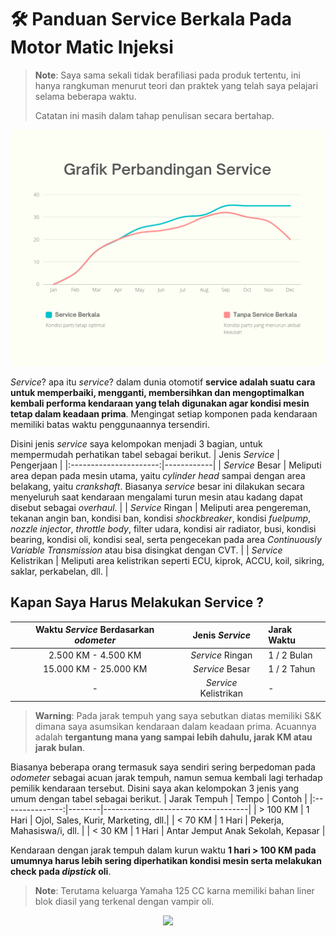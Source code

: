 # 🛠️ Panduan Service Berkala Pada Motor Matic Injeksi

> **Note**: Saya sama sekali tidak berafiliasi pada produk tertentu, ini hanya rangkuman menurut teori dan praktek yang telah saya pelajari selama beberapa waktu. 
>
> Catatan ini masih dalam tahap penulisan secara bertahap.

![Service](SERVICE.png)

_Service_? apa itu _service_? dalam dunia otomotif **service adalah suatu cara untuk memperbaiki, mengganti, membersihkan dan mengoptimalkan kembali performa kendaraan yang telah digunakan agar kondisi mesin tetap dalam keadaan prima**. Mengingat setiap komponen pada kendaraan memiliki batas waktu penggunaannya tersendiri.

Disini jenis _service_ saya kelompokan menjadi 3 bagian, untuk mempermudah perhatikan tabel sebagai berikut.
| Jenis _Service_        | Pengerjaan |
|:----------------------:|------------|
| _Service_ Besar        | Meliputi area depan pada mesin utama, yaitu _cylinder head_ sampai dengan area belakang, yaitu _crankshaft_. Biasanya _service_ besar ini dilakukan secara menyeluruh saat kendaraan mengalami turun mesin atau kadang dapat disebut sebagai _overhaul_. |
| _Service_ Ringan       | Meliputi area pengereman, tekanan angin ban, kondisi ban, kondisi _shockbreaker_, kondisi _fuelpump_, _nozzle injector_, _throttle body_, filter udara, kondisi air radiator, busi, kondisi bearing, kondisi oli, kondisi seal, serta pengecekan pada area _Continuously Variable Transmission_ atau bisa disingkat dengan CVT. |
| _Service_ Kelistrikan  | Meliputi area kelistrikan seperti ECU, kiprok, ACCU, koil, sikring, saklar, perkabelan, dll. |


## Kapan Saya Harus Melakukan Service ?
| Waktu _Service_ Berdasarkan _odometer_ | Jenis _Service_      | Jarak Waktu |
|:--------------------------------------:|:--------------------:|:------------|
| 2.500 KM - 4.500 KM                    | _Service_ Ringan     | 1 / 2 Bulan |
| 15.000 KM - 25.000 KM                  | _Service_ Besar      | 1 / 2 Tahun |
| -                                      | _Service_ Kelistrikan| -           |

> **Warning**: Pada jarak tempuh yang saya sebutkan diatas memiliki S&K dimana saya asumsikan kendaraan dalam keadaan prima. Acuannya adalah **tergantung mana yang sampai lebih dahulu, jarak KM atau jarak bulan**.

Biasanya beberapa orang termasuk saya sendiri sering berpedoman pada _odometer_ sebagai acuan jarak tempuh, namun semua kembali lagi terhadap pemilik kendaraan tersebut. Disini saya akan kelompokan 3 jenis yang umum dengan tabel sebagai berikut.
| Jarak Tempuh    | Tempo  | Contoh                             |
|:---------------:|--------|------------------------------------|
| > 100 KM        | 1 Hari | Ojol, Sales, Kurir, Marketing, dll.|
| < 70 KM         | 1 Hari | Pekerja, Mahasiswa/i, dll.         |
| < 30 KM         | 1 Hari | Antar Jemput Anak Sekolah, Kepasar |

Kendaraan dengan jarak tempuh dalam kurun waktu **1 hari > 100 KM pada umumnya harus lebih sering diperhatikan kondisi mesin serta melakukan check pada _dipstick_ oli**. 
> **Note**: Terutama keluarga Yamaha 125 CC karna memiliki bahan liner blok diasil yang terkenal dengan vampir oli.

<p align="center"><img src="https://raw.githubusercontent.com/catppuccin/catppuccin/main/assets/footers/gray0_ctp_on_line.svg?sanitize=true" /></p>

